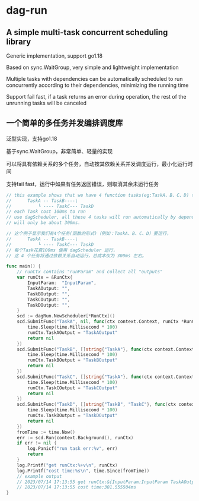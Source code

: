 # dag-run

## A simple multi-task concurrent scheduling library
<p>Generic implementation, support go1.18</p>
<p>Based on sync.WaitGroup, very simple and lightweight implementation</p>
<p>Multiple tasks with dependencies can be automatically scheduled to run concurrently according to their dependencies, minimizing the running time</p>
<p>Support fail fast, if a task returns an error during operation, the rest of the unrunning tasks will be canceled</p>

##  一个简单的多任务并发编排调度库
<p>泛型实现，支持go1.18</p>
<p>基于sync.WaitGroup，非常简单、轻量的实现</p>
<p>可以将具有依赖关系的多个任务，自动按其依赖关系并发调度运行，最小化运行时间</p>
<p>支持fail fast，运行中如果有任务返回错误，则取消其余未运行任务</p>

```go
// this example shows that we have 4 function tasks(eg:TaskA、B、C、D) to run, which dependency relation like
// 		TaskA -- TaskB----\
//   		└ ---- TaskC--- TaskD
// each Task cost 100ms to run
// use dagScheduler, all these 4 tasks will run automatically by dependency relation, and total costs
// will only be about 300ms.

// 这个例子显示我们有4个任务(函数的形式)（例如：TaskA、B、C、D）要运行，
// 		TaskA -- TaskB----\
//   		└ ---- TaskC--- TaskD
// 每个Task花费100ms 使用 dagScheduler 运行，
// 这 4 个任务将通过依赖关系自动运行，总成本仅为 300ms 左右。

func main() {
	// runCtx contains "runParam" and collect all "outputs"
	var runCtx = &RunCtx{
		InputParam:  "InputParam",
		TaskAOutput: "",
		TaskBOutput: "",
		TaskCOutput: "",
		TaskDOutput: "",
	}
	scd := dagRun.NewScheduler[*RunCtx]()
	scd.SubmitFunc("TaskA", nil, func(ctx context.Context, runCtx *RunCtx) error {
		time.Sleep(time.Millisecond * 100)
		runCtx.TaskAOutput = "TaskAOutput"
		return nil
	})
	scd.SubmitFunc("TaskB", []string{"TaskA"}, func(ctx context.Context, runCtx *RunCtx) error {
		time.Sleep(time.Millisecond * 100)
		runCtx.TaskBOutput = "TaskBOutput"
		return nil
	})
	scd.SubmitFunc("TaskC", []string{"TaskA"}, func(ctx context.Context, runCtx *RunCtx) error {
		time.Sleep(time.Millisecond * 100)
		runCtx.TaskCOutput = "TaskCOutput"
		return nil
	})
	scd.SubmitFunc("TaskD", []string{"TaskB", "TaskC"}, func(ctx context.Context, runCtx *RunCtx) error {
		time.Sleep(time.Millisecond * 100)
		runCtx.TaskDOutput = "TaskDOutput"
		return nil
	})
	fromTime := time.Now()
	err := scd.Run(context.Background(), runCtx)
	if err != nil {
		log.Panicf("run task err:%v", err)
		return
	}
	log.Printf("get runCtx:%+v\n", runCtx)
	log.Printf("cost time:%s\n", time.Since(fromTime))
	// example output
	// 2023/07/14 17:13:55 get runCtx:&{InputParam:InputParam TaskAOutput:TaskAOutput TaskBOutput:TaskBOutput TaskCOutput:TaskCOutput TaskDOutput:TaskDOutput}
	// 2023/07/14 17:13:55 cost time:301.555504ms
}

```
